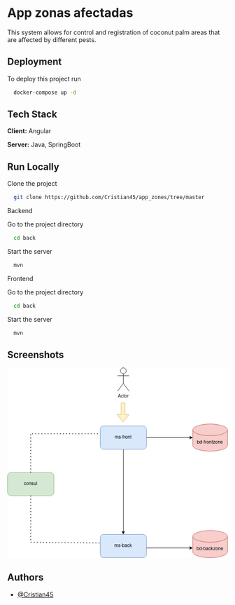 
# App zonas afectadas

This system allows for control and registration of coconut palm areas that are affected by different pests.


## Deployment

To deploy this project run

```bash
  docker-compose up -d
```


## Tech Stack

**Client:** Angular

**Server:** Java, SpringBoot


## Run Locally

Clone the project

```bash
  git clone https://github.com/Cristian45/app_zones/tree/master
```

Backend

Go to the project directory

```bash
  cd back
```
Start the server

```bash
  mvn
```

Frontend

Go to the project directory

```bash
  cd back
```
Start the server

```bash
  mvn
```

## Screenshots

![App Screenshot](https://github.com/Cristian45/app_zones/blob/master/diagrams/architecture.jpg)




## Authors

- [@Cristian45](https://github.com/Cristian45)

